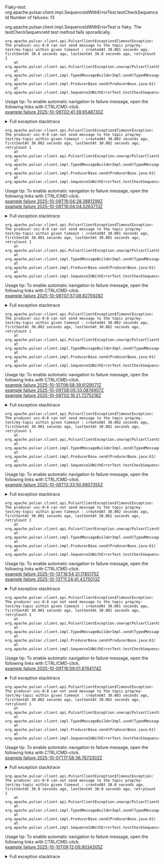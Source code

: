        
Flaky-test: org.apache.pulsar.client.impl.SequenceIdWithErrorTest.testCheckSequenceId
Number of failures: 13

org.apache.pulsar.client.impl.SequenceIdWithErrorTest is flaky. The testCheckSequenceId test method fails sporadically.

```
org.apache.pulsar.client.api.PulsarClientException$TimeoutException: The producer usc-0-0 can not send message to the topic prop/my-test/my-topic within given timeout : createdAt 30.001 seconds ago, firstSentAt 30.0 seconds ago, lastSentAt 30.0 seconds ago, retryCount 1
	at org.apache.pulsar.client.api.PulsarClientException.unwrap(PulsarClientException.java:1072)
	at org.apache.pulsar.client.impl.TypedMessageBuilderImpl.send(TypedMessageBuilderImpl.java:114)
	at org.apache.pulsar.client.impl.ProducerBase.send(ProducerBase.java:61)
	at org.apache.pulsar.client.impl.SequenceIdWithErrorTest.testCheckSequenceId(SequenceIdWithErrorTest.java:74)
```

Usage tip: To enable automatic navigation to failure message, open the following links with CTRL/CMD-click.  
[example failure 2025-10-08T02:41:39.6548730Z](https://github.com/apache/pulsar/actions/runs/18331835227/job/52208082089#step:9:1381)  


<details>
<summary>Full exception stacktrace</summary>
<code><pre>
org.apache.pulsar.client.api.PulsarClientException$TimeoutException: The producer usc-0-0 can not send message to the topic prop/my-test/my-topic within given timeout : createdAt 30.001 seconds ago, firstSentAt 30.0 seconds ago, lastSentAt 30.0 seconds ago, retryCount 1
	at org.apache.pulsar.client.api.PulsarClientException.unwrap(PulsarClientException.java:1072)
	at org.apache.pulsar.client.impl.TypedMessageBuilderImpl.send(TypedMessageBuilderImpl.java:114)
	at org.apache.pulsar.client.impl.ProducerBase.send(ProducerBase.java:61)
	at org.apache.pulsar.client.impl.SequenceIdWithErrorTest.testCheckSequenceId(SequenceIdWithErrorTest.java:74)
	at java.base/jdk.internal.reflect.DirectMethodHandleAccessor.invoke(DirectMethodHandleAccessor.java:103)
	at java.base/java.lang.reflect.Method.invoke(Method.java:580)
	at org.testng.internal.invokers.MethodInvocationHelper.invokeMethod(MethodInvocationHelper.java:139)
	at org.testng.internal.invokers.InvokeMethodRunnable.runOne(InvokeMethodRunnable.java:47)
	at org.testng.internal.invokers.InvokeMethodRunnable.call(InvokeMethodRunnable.java:76)
	at org.testng.internal.invokers.InvokeMethodRunnable.call(InvokeMethodRunnable.java:11)
	at java.base/java.util.concurrent.FutureTask.run(FutureTask.java:317)
	at java.base/java.util.concurrent.ThreadPoolExecutor.runWorker(ThreadPoolExecutor.java:1144)
	at java.base/java.util.concurrent.ThreadPoolExecutor$Worker.run(ThreadPoolExecutor.java:642)
	at java.base/java.lang.Thread.run(Thread.java:1583)

</pre></code>
</details>

```
org.apache.pulsar.client.api.PulsarClientException$TimeoutException: The producer usc-0-0 can not send message to the topic prop/my-test/my-topic within given timeout : createdAt 30.002 seconds ago, firstSentAt 30.002 seconds ago, lastSentAt 30.002 seconds ago, retryCount 1
	at org.apache.pulsar.client.api.PulsarClientException.unwrap(PulsarClientException.java:1072)
	at org.apache.pulsar.client.impl.TypedMessageBuilderImpl.send(TypedMessageBuilderImpl.java:114)
	at org.apache.pulsar.client.impl.ProducerBase.send(ProducerBase.java:61)
	at org.apache.pulsar.client.impl.SequenceIdWithErrorTest.testCheckSequenceId(SequenceIdWithErrorTest.java:74)
```

Usage tip: To enable automatic navigation to failure message, open the following links with CTRL/CMD-click.  
[example failure 2025-10-09T16:04:28.3881299Z](https://github.com/apache/pulsar/actions/runs/18362818376/job/52367584213#step:9:1383)  
[example failure 2025-10-08T16:04:04.5263713Z](https://github.com/apache/pulsar/actions/runs/18350345896/job/52268328837#step:9:1381)  


<details>
<summary>Full exception stacktrace</summary>
<code><pre>
org.apache.pulsar.client.api.PulsarClientException$TimeoutException: The producer usc-0-0 can not send message to the topic prop/my-test/my-topic within given timeout : createdAt 30.002 seconds ago, firstSentAt 30.002 seconds ago, lastSentAt 30.002 seconds ago, retryCount 1
	at org.apache.pulsar.client.api.PulsarClientException.unwrap(PulsarClientException.java:1072)
	at org.apache.pulsar.client.impl.TypedMessageBuilderImpl.send(TypedMessageBuilderImpl.java:114)
	at org.apache.pulsar.client.impl.ProducerBase.send(ProducerBase.java:61)
	at org.apache.pulsar.client.impl.SequenceIdWithErrorTest.testCheckSequenceId(SequenceIdWithErrorTest.java:74)
	at java.base/jdk.internal.reflect.DirectMethodHandleAccessor.invoke(DirectMethodHandleAccessor.java:103)
	at java.base/java.lang.reflect.Method.invoke(Method.java:580)
	at org.testng.internal.invokers.MethodInvocationHelper.invokeMethod(MethodInvocationHelper.java:139)
	at org.testng.internal.invokers.InvokeMethodRunnable.runOne(InvokeMethodRunnable.java:47)
	at org.testng.internal.invokers.InvokeMethodRunnable.call(InvokeMethodRunnable.java:76)
	at org.testng.internal.invokers.InvokeMethodRunnable.call(InvokeMethodRunnable.java:11)
	at java.base/java.util.concurrent.FutureTask.run(FutureTask.java:317)
	at java.base/java.util.concurrent.ThreadPoolExecutor.runWorker(ThreadPoolExecutor.java:1144)
	at java.base/java.util.concurrent.ThreadPoolExecutor$Worker.run(ThreadPoolExecutor.java:642)
	at java.base/java.lang.Thread.run(Thread.java:1583)

</pre></code>
</details>

```
org.apache.pulsar.client.api.PulsarClientException$TimeoutException: The producer usc-0-0 can not send message to the topic prop/my-test/my-topic within given timeout : createdAt 30.001 seconds ago, firstSentAt 30.001 seconds ago, lastSentAt 30.001 seconds ago, retryCount 1
	at org.apache.pulsar.client.api.PulsarClientException.unwrap(PulsarClientException.java:1072)
	at org.apache.pulsar.client.impl.TypedMessageBuilderImpl.send(TypedMessageBuilderImpl.java:114)
	at org.apache.pulsar.client.impl.ProducerBase.send(ProducerBase.java:61)
	at org.apache.pulsar.client.impl.SequenceIdWithErrorTest.testCheckSequenceId(SequenceIdWithErrorTest.java:74)
```

Usage tip: To enable automatic navigation to failure message, open the following links with CTRL/CMD-click.  
[example failure 2025-10-08T07:57:08.8275928Z](https://github.com/apache/pulsar/actions/runs/18337461630/job/52224640113#step:9:1381)  


<details>
<summary>Full exception stacktrace</summary>
<code><pre>
org.apache.pulsar.client.api.PulsarClientException$TimeoutException: The producer usc-0-0 can not send message to the topic prop/my-test/my-topic within given timeout : createdAt 30.001 seconds ago, firstSentAt 30.001 seconds ago, lastSentAt 30.001 seconds ago, retryCount 1
	at org.apache.pulsar.client.api.PulsarClientException.unwrap(PulsarClientException.java:1072)
	at org.apache.pulsar.client.impl.TypedMessageBuilderImpl.send(TypedMessageBuilderImpl.java:114)
	at org.apache.pulsar.client.impl.ProducerBase.send(ProducerBase.java:61)
	at org.apache.pulsar.client.impl.SequenceIdWithErrorTest.testCheckSequenceId(SequenceIdWithErrorTest.java:74)
	at java.base/jdk.internal.reflect.DirectMethodHandleAccessor.invoke(DirectMethodHandleAccessor.java:103)
	at java.base/java.lang.reflect.Method.invoke(Method.java:580)
	at org.testng.internal.invokers.MethodInvocationHelper.invokeMethod(MethodInvocationHelper.java:139)
	at org.testng.internal.invokers.InvokeMethodRunnable.runOne(InvokeMethodRunnable.java:47)
	at org.testng.internal.invokers.InvokeMethodRunnable.call(InvokeMethodRunnable.java:76)
	at org.testng.internal.invokers.InvokeMethodRunnable.call(InvokeMethodRunnable.java:11)
	at java.base/java.util.concurrent.FutureTask.run(FutureTask.java:317)
	at java.base/java.util.concurrent.ThreadPoolExecutor.runWorker(ThreadPoolExecutor.java:1144)
	at java.base/java.util.concurrent.ThreadPoolExecutor$Worker.run(ThreadPoolExecutor.java:642)
	at java.base/java.lang.Thread.run(Thread.java:1583)

</pre></code>
</details>

```
org.apache.pulsar.client.api.PulsarClientException$TimeoutException: The producer usc-0-0 can not send message to the topic prop/my-test/my-topic within given timeout : createdAt 30.002 seconds ago, firstSentAt 30.002 seconds ago, lastSentAt 30.002 seconds ago, retryCount 1
	at org.apache.pulsar.client.api.PulsarClientException.unwrap(PulsarClientException.java:1072)
	at org.apache.pulsar.client.impl.TypedMessageBuilderImpl.send(TypedMessageBuilderImpl.java:118)
	at org.apache.pulsar.client.impl.ProducerBase.send(ProducerBase.java:61)
	at org.apache.pulsar.client.impl.SequenceIdWithErrorTest.testCheckSequenceId(SequenceIdWithErrorTest.java:74)
```

Usage tip: To enable automatic navigation to failure message, open the following links with CTRL/CMD-click.  
[example failure 2025-10-10T06:58:39.6129571Z](https://github.com/apache/pulsar/actions/runs/18398680814/job/52422910622#step:9:1383)  
[example failure 2025-10-09T08:05:33.0874907Z](https://github.com/apache/pulsar/actions/runs/18369320174/job/52328588761#step:9:1381)  
[example failure 2025-10-09T02:16:21.7275218Z](https://github.com/apache/pulsar/actions/runs/18363177274/job/52310700632#step:9:1381)  


<details>
<summary>Full exception stacktrace</summary>
<code><pre>
org.apache.pulsar.client.api.PulsarClientException$TimeoutException: The producer usc-0-0 can not send message to the topic prop/my-test/my-topic within given timeout : createdAt 30.002 seconds ago, firstSentAt 30.002 seconds ago, lastSentAt 30.002 seconds ago, retryCount 1
	at org.apache.pulsar.client.api.PulsarClientException.unwrap(PulsarClientException.java:1072)
	at org.apache.pulsar.client.impl.TypedMessageBuilderImpl.send(TypedMessageBuilderImpl.java:118)
	at org.apache.pulsar.client.impl.ProducerBase.send(ProducerBase.java:61)
	at org.apache.pulsar.client.impl.SequenceIdWithErrorTest.testCheckSequenceId(SequenceIdWithErrorTest.java:74)
	at java.base/jdk.internal.reflect.DirectMethodHandleAccessor.invoke(DirectMethodHandleAccessor.java:103)
	at java.base/java.lang.reflect.Method.invoke(Method.java:580)
	at org.testng.internal.invokers.MethodInvocationHelper.invokeMethod(MethodInvocationHelper.java:139)
	at org.testng.internal.invokers.InvokeMethodRunnable.runOne(InvokeMethodRunnable.java:47)
	at org.testng.internal.invokers.InvokeMethodRunnable.call(InvokeMethodRunnable.java:76)
	at org.testng.internal.invokers.InvokeMethodRunnable.call(InvokeMethodRunnable.java:11)
	at java.base/java.util.concurrent.FutureTask.run(FutureTask.java:317)
	at java.base/java.util.concurrent.ThreadPoolExecutor.runWorker(ThreadPoolExecutor.java:1144)
	at java.base/java.util.concurrent.ThreadPoolExecutor$Worker.run(ThreadPoolExecutor.java:642)
	at java.base/java.lang.Thread.run(Thread.java:1583)

</pre></code>
</details>

```
org.apache.pulsar.client.api.PulsarClientException$TimeoutException: The producer usc-0-0 can not send message to the topic prop/my-test/my-topic within given timeout : createdAt 30.002 seconds ago, firstSentAt 30.001 seconds ago, lastSentAt 30.001 seconds ago, retryCount 1
	at org.apache.pulsar.client.api.PulsarClientException.unwrap(PulsarClientException.java:1072)
	at org.apache.pulsar.client.impl.TypedMessageBuilderImpl.send(TypedMessageBuilderImpl.java:114)
	at org.apache.pulsar.client.impl.ProducerBase.send(ProducerBase.java:61)
	at org.apache.pulsar.client.impl.SequenceIdWithErrorTest.testCheckSequenceId(SequenceIdWithErrorTest.java:74)
```

Usage tip: To enable automatic navigation to failure message, open the following links with CTRL/CMD-click.  
[example failure 2025-10-08T13:33:50.6807355Z](https://github.com/apache/pulsar/actions/runs/18344190289/job/52252666650#step:9:1381)  


<details>
<summary>Full exception stacktrace</summary>
<code><pre>
org.apache.pulsar.client.api.PulsarClientException$TimeoutException: The producer usc-0-0 can not send message to the topic prop/my-test/my-topic within given timeout : createdAt 30.002 seconds ago, firstSentAt 30.001 seconds ago, lastSentAt 30.001 seconds ago, retryCount 1
	at org.apache.pulsar.client.api.PulsarClientException.unwrap(PulsarClientException.java:1072)
	at org.apache.pulsar.client.impl.TypedMessageBuilderImpl.send(TypedMessageBuilderImpl.java:114)
	at org.apache.pulsar.client.impl.ProducerBase.send(ProducerBase.java:61)
	at org.apache.pulsar.client.impl.SequenceIdWithErrorTest.testCheckSequenceId(SequenceIdWithErrorTest.java:74)
	at java.base/jdk.internal.reflect.DirectMethodHandleAccessor.invoke(DirectMethodHandleAccessor.java:103)
	at java.base/java.lang.reflect.Method.invoke(Method.java:580)
	at org.testng.internal.invokers.MethodInvocationHelper.invokeMethod(MethodInvocationHelper.java:139)
	at org.testng.internal.invokers.InvokeMethodRunnable.runOne(InvokeMethodRunnable.java:47)
	at org.testng.internal.invokers.InvokeMethodRunnable.call(InvokeMethodRunnable.java:76)
	at org.testng.internal.invokers.InvokeMethodRunnable.call(InvokeMethodRunnable.java:11)
	at java.base/java.util.concurrent.FutureTask.run(FutureTask.java:317)
	at java.base/java.util.concurrent.ThreadPoolExecutor.runWorker(ThreadPoolExecutor.java:1144)
	at java.base/java.util.concurrent.ThreadPoolExecutor$Worker.run(ThreadPoolExecutor.java:642)
	at java.base/java.lang.Thread.run(Thread.java:1583)

</pre></code>
</details>

```
org.apache.pulsar.client.api.PulsarClientException$TimeoutException: The producer usc-0-0 can not send message to the topic prop/my-test/my-topic within given timeout : createdAt 30.002 seconds ago, firstSentAt 30.001 seconds ago, lastSentAt 30.001 seconds ago, retryCount 1
	at org.apache.pulsar.client.api.PulsarClientException.unwrap(PulsarClientException.java:1072)
	at org.apache.pulsar.client.impl.TypedMessageBuilderImpl.send(TypedMessageBuilderImpl.java:118)
	at org.apache.pulsar.client.impl.ProducerBase.send(ProducerBase.java:61)
	at org.apache.pulsar.client.impl.SequenceIdWithErrorTest.testCheckSequenceId(SequenceIdWithErrorTest.java:74)
```

Usage tip: To enable automatic navigation to failure message, open the following links with CTRL/CMD-click.  
[example failure 2025-10-13T16:54:31.1785175Z](https://github.com/apache/pulsar/actions/runs/18472389946/job/52629162697#step:9:1444)  
[example failure 2025-10-13T11:24:41.4375013Z](https://github.com/apache/pulsar/actions/runs/18463783819/job/52600985886#step:9:1383)  


<details>
<summary>Full exception stacktrace</summary>
<code><pre>
org.apache.pulsar.client.api.PulsarClientException$TimeoutException: The producer usc-0-0 can not send message to the topic prop/my-test/my-topic within given timeout : createdAt 30.002 seconds ago, firstSentAt 30.001 seconds ago, lastSentAt 30.001 seconds ago, retryCount 1
	at org.apache.pulsar.client.api.PulsarClientException.unwrap(PulsarClientException.java:1072)
	at org.apache.pulsar.client.impl.TypedMessageBuilderImpl.send(TypedMessageBuilderImpl.java:118)
	at org.apache.pulsar.client.impl.ProducerBase.send(ProducerBase.java:61)
	at org.apache.pulsar.client.impl.SequenceIdWithErrorTest.testCheckSequenceId(SequenceIdWithErrorTest.java:74)
	at java.base/jdk.internal.reflect.DirectMethodHandleAccessor.invoke(DirectMethodHandleAccessor.java:103)
	at java.base/java.lang.reflect.Method.invoke(Method.java:580)
	at org.testng.internal.invokers.MethodInvocationHelper.invokeMethod(MethodInvocationHelper.java:139)
	at org.testng.internal.invokers.InvokeMethodRunnable.runOne(InvokeMethodRunnable.java:47)
	at org.testng.internal.invokers.InvokeMethodRunnable.call(InvokeMethodRunnable.java:76)
	at org.testng.internal.invokers.InvokeMethodRunnable.call(InvokeMethodRunnable.java:11)
	at java.base/java.util.concurrent.FutureTask.run(FutureTask.java:317)
	at java.base/java.util.concurrent.ThreadPoolExecutor.runWorker(ThreadPoolExecutor.java:1144)
	at java.base/java.util.concurrent.ThreadPoolExecutor$Worker.run(ThreadPoolExecutor.java:642)
	at java.base/java.lang.Thread.run(Thread.java:1583)

</pre></code>
</details>

```
org.apache.pulsar.client.api.PulsarClientException$TimeoutException: The producer usc-0-0 can not send message to the topic prop/my-test/my-topic within given timeout : createdAt 30.001 seconds ago, firstSentAt 30.001 seconds ago, lastSentAt 30.001 seconds ago, retryCount 1
	at org.apache.pulsar.client.api.PulsarClientException.unwrap(PulsarClientException.java:1072)
	at org.apache.pulsar.client.impl.TypedMessageBuilderImpl.send(TypedMessageBuilderImpl.java:118)
	at org.apache.pulsar.client.impl.ProducerBase.send(ProducerBase.java:61)
	at org.apache.pulsar.client.impl.SequenceIdWithErrorTest.testCheckSequenceId(SequenceIdWithErrorTest.java:74)
```

Usage tip: To enable automatic navigation to failure message, open the following links with CTRL/CMD-click.  
[example failure 2025-10-09T16:59:01.8784174Z](https://github.com/apache/pulsar/actions/runs/18382798363/job/52373487854#step:9:1381)  


<details>
<summary>Full exception stacktrace</summary>
<code><pre>
org.apache.pulsar.client.api.PulsarClientException$TimeoutException: The producer usc-0-0 can not send message to the topic prop/my-test/my-topic within given timeout : createdAt 30.001 seconds ago, firstSentAt 30.001 seconds ago, lastSentAt 30.001 seconds ago, retryCount 1
	at org.apache.pulsar.client.api.PulsarClientException.unwrap(PulsarClientException.java:1072)
	at org.apache.pulsar.client.impl.TypedMessageBuilderImpl.send(TypedMessageBuilderImpl.java:118)
	at org.apache.pulsar.client.impl.ProducerBase.send(ProducerBase.java:61)
	at org.apache.pulsar.client.impl.SequenceIdWithErrorTest.testCheckSequenceId(SequenceIdWithErrorTest.java:74)
	at java.base/jdk.internal.reflect.DirectMethodHandleAccessor.invoke(DirectMethodHandleAccessor.java:103)
	at java.base/java.lang.reflect.Method.invoke(Method.java:580)
	at org.testng.internal.invokers.MethodInvocationHelper.invokeMethod(MethodInvocationHelper.java:139)
	at org.testng.internal.invokers.InvokeMethodRunnable.runOne(InvokeMethodRunnable.java:47)
	at org.testng.internal.invokers.InvokeMethodRunnable.call(InvokeMethodRunnable.java:76)
	at org.testng.internal.invokers.InvokeMethodRunnable.call(InvokeMethodRunnable.java:11)
	at java.base/java.util.concurrent.FutureTask.run(FutureTask.java:317)
	at java.base/java.util.concurrent.ThreadPoolExecutor.runWorker(ThreadPoolExecutor.java:1144)
	at java.base/java.util.concurrent.ThreadPoolExecutor$Worker.run(ThreadPoolExecutor.java:642)
	at java.base/java.lang.Thread.run(Thread.java:1583)

</pre></code>
</details>

```
org.apache.pulsar.client.api.PulsarClientException$TimeoutException: The producer usc-0-0 can not send message to the topic prop/my-test/my-topic within given timeout : createdAt 30.003 seconds ago, firstSentAt 30.002 seconds ago, lastSentAt 30.002 seconds ago, retryCount 1
	at org.apache.pulsar.client.api.PulsarClientException.unwrap(PulsarClientException.java:1072)
	at org.apache.pulsar.client.impl.TypedMessageBuilderImpl.send(TypedMessageBuilderImpl.java:114)
	at org.apache.pulsar.client.impl.ProducerBase.send(ProducerBase.java:61)
	at org.apache.pulsar.client.impl.SequenceIdWithErrorTest.testCheckSequenceId(SequenceIdWithErrorTest.java:74)
```

Usage tip: To enable automatic navigation to failure message, open the following links with CTRL/CMD-click.  
[example failure 2025-10-07T17:58:36.7673302Z](https://github.com/apache/pulsar/actions/runs/18321028965/job/52174596692#step:9:1381)  


<details>
<summary>Full exception stacktrace</summary>
<code><pre>
org.apache.pulsar.client.api.PulsarClientException$TimeoutException: The producer usc-0-0 can not send message to the topic prop/my-test/my-topic within given timeout : createdAt 30.003 seconds ago, firstSentAt 30.002 seconds ago, lastSentAt 30.002 seconds ago, retryCount 1
	at org.apache.pulsar.client.api.PulsarClientException.unwrap(PulsarClientException.java:1072)
	at org.apache.pulsar.client.impl.TypedMessageBuilderImpl.send(TypedMessageBuilderImpl.java:114)
	at org.apache.pulsar.client.impl.ProducerBase.send(ProducerBase.java:61)
	at org.apache.pulsar.client.impl.SequenceIdWithErrorTest.testCheckSequenceId(SequenceIdWithErrorTest.java:74)
	at java.base/jdk.internal.reflect.DirectMethodHandleAccessor.invoke(DirectMethodHandleAccessor.java:103)
	at java.base/java.lang.reflect.Method.invoke(Method.java:580)
	at org.testng.internal.invokers.MethodInvocationHelper.invokeMethod(MethodInvocationHelper.java:139)
	at org.testng.internal.invokers.InvokeMethodRunnable.runOne(InvokeMethodRunnable.java:47)
	at org.testng.internal.invokers.InvokeMethodRunnable.call(InvokeMethodRunnable.java:76)
	at org.testng.internal.invokers.InvokeMethodRunnable.call(InvokeMethodRunnable.java:11)
	at java.base/java.util.concurrent.FutureTask.run(FutureTask.java:317)
	at java.base/java.util.concurrent.ThreadPoolExecutor.runWorker(ThreadPoolExecutor.java:1144)
	at java.base/java.util.concurrent.ThreadPoolExecutor$Worker.run(ThreadPoolExecutor.java:642)
	at java.base/java.lang.Thread.run(Thread.java:1583)

</pre></code>
</details>

```
org.apache.pulsar.client.api.PulsarClientException$TimeoutException: The producer usc-0-0 can not send message to the topic prop/my-test/my-topic within given timeout : createdAt 30.0 seconds ago, firstSentAt 30.0 seconds ago, lastSentAt 30.0 seconds ago, retryCount 1
	at org.apache.pulsar.client.api.PulsarClientException.unwrap(PulsarClientException.java:1072)
	at org.apache.pulsar.client.impl.TypedMessageBuilderImpl.send(TypedMessageBuilderImpl.java:118)
	at org.apache.pulsar.client.impl.ProducerBase.send(ProducerBase.java:61)
	at org.apache.pulsar.client.impl.SequenceIdWithErrorTest.testCheckSequenceId(SequenceIdWithErrorTest.java:74)
```

Usage tip: To enable automatic navigation to failure message, open the following links with CTRL/CMD-click.  
[example failure 2025-10-10T09:12:09.9034305Z](https://github.com/apache/pulsar/actions/runs/18398680814/job/52432058597#step:9:1383)  


<details>
<summary>Full exception stacktrace</summary>
<code><pre>
org.apache.pulsar.client.api.PulsarClientException$TimeoutException: The producer usc-0-0 can not send message to the topic prop/my-test/my-topic within given timeout : createdAt 30.0 seconds ago, firstSentAt 30.0 seconds ago, lastSentAt 30.0 seconds ago, retryCount 1
	at org.apache.pulsar.client.api.PulsarClientException.unwrap(PulsarClientException.java:1072)
	at org.apache.pulsar.client.impl.TypedMessageBuilderImpl.send(TypedMessageBuilderImpl.java:118)
	at org.apache.pulsar.client.impl.ProducerBase.send(ProducerBase.java:61)
	at org.apache.pulsar.client.impl.SequenceIdWithErrorTest.testCheckSequenceId(SequenceIdWithErrorTest.java:74)
	at java.base/jdk.internal.reflect.DirectMethodHandleAccessor.invoke(DirectMethodHandleAccessor.java:103)
	at java.base/java.lang.reflect.Method.invoke(Method.java:580)
	at org.testng.internal.invokers.MethodInvocationHelper.invokeMethod(MethodInvocationHelper.java:139)
	at org.testng.internal.invokers.InvokeMethodRunnable.runOne(InvokeMethodRunnable.java:47)
	at org.testng.internal.invokers.InvokeMethodRunnable.call(InvokeMethodRunnable.java:76)
	at org.testng.internal.invokers.InvokeMethodRunnable.call(InvokeMethodRunnable.java:11)
	at java.base/java.util.concurrent.FutureTask.run(FutureTask.java:317)
	at java.base/java.util.concurrent.ThreadPoolExecutor.runWorker(ThreadPoolExecutor.java:1144)
	at java.base/java.util.concurrent.ThreadPoolExecutor$Worker.run(ThreadPoolExecutor.java:642)
	at java.base/java.lang.Thread.run(Thread.java:1583)

</pre></code>
</details>

